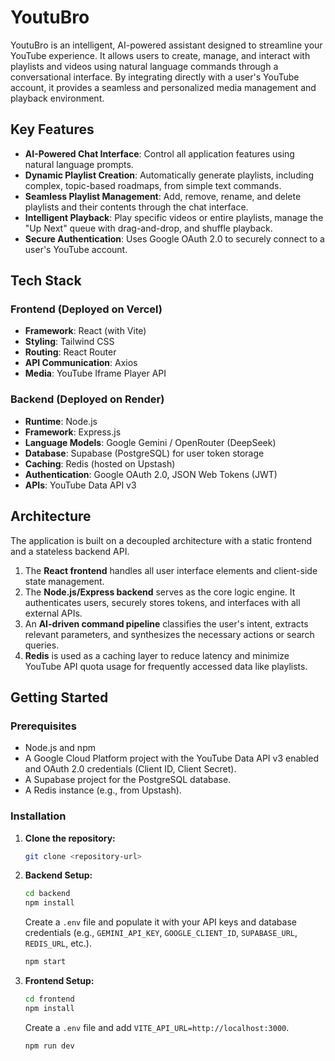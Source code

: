 # YoutuBro

YoutuBro is an intelligent, AI-powered assistant designed to streamline your YouTube experience. It allows users to create, manage, and interact with playlists and videos using natural language commands through a conversational interface. By integrating directly with a user's YouTube account, it provides a seamless and personalized media management and playback environment.

## Key Features

* **AI-Powered Chat Interface**: Control all application features using natural language prompts.
* **Dynamic Playlist Creation**: Automatically generate playlists, including complex, topic-based roadmaps, from simple text commands.
* **Seamless Playlist Management**: Add, remove, rename, and delete playlists and their contents through the chat interface.
* **Intelligent Playback**: Play specific videos or entire playlists, manage the "Up Next" queue with drag-and-drop, and shuffle playback.
* **Secure Authentication**: Uses Google OAuth 2.0 to securely connect to a user's YouTube account.

## Tech Stack

### Frontend (Deployed on Vercel)

* **Framework**: React (with Vite)
* **Styling**: Tailwind CSS
* **Routing**: React Router
* **API Communication**: Axios
* **Media**: YouTube Iframe Player API

### Backend (Deployed on Render)

* **Runtime**: Node.js
* **Framework**: Express.js
* **Language Models**: Google Gemini / OpenRouter (DeepSeek)
* **Database**: Supabase (PostgreSQL) for user token storage
* **Caching**: Redis (hosted on Upstash)
* **Authentication**: Google OAuth 2.0, JSON Web Tokens (JWT)
* **APIs**: YouTube Data API v3

## Architecture

The application is built on a decoupled architecture with a static frontend and a stateless backend API.
1.  The **React frontend** handles all user interface elements and client-side state management.
2.  The **Node.js/Express backend** serves as the core logic engine. It authenticates users, securely stores tokens, and interfaces with all external APIs.
3.  An **AI-driven command pipeline** classifies the user's intent, extracts relevant parameters, and synthesizes the necessary actions or search queries.
4.  **Redis** is used as a caching layer to reduce latency and minimize YouTube API quota usage for frequently accessed data like playlists.

## Getting Started

### Prerequisites

* Node.js and npm
* A Google Cloud Platform project with the YouTube Data API v3 enabled and OAuth 2.0 credentials (Client ID, Client Secret).
* A Supabase project for the PostgreSQL database.
* A Redis instance (e.g., from Upstash).

### Installation

1.  **Clone the repository:**
    ```bash
    git clone <repository-url>
    ```

2.  **Backend Setup:**
    ```bash
    cd backend
    npm install
    ```
    Create a `.env` file and populate it with your API keys and database credentials (e.g., `GEMINI_API_KEY`, `GOOGLE_CLIENT_ID`, `SUPABASE_URL`, `REDIS_URL`, etc.).
    ```bash
    npm start
    ```

3.  **Frontend Setup:**
    ```bash
    cd frontend
    npm install
    ```
    Create a `.env` file and add `VITE_API_URL=http://localhost:3000`.
    ```bash
    npm run dev
    ```
